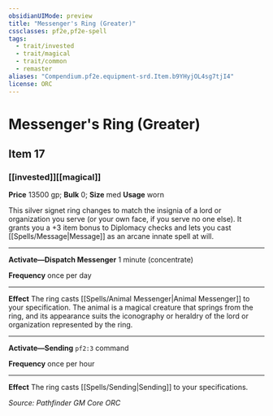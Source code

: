 ```yaml
---
obsidianUIMode: preview
title: "Messenger's Ring (Greater)"
cssclasses: pf2e,pf2e-spell
tags:
  - trait/invested
  - trait/magical
  - trait/common
  - remaster
aliases: "Compendium.pf2e.equipment-srd.Item.b9YHyjOL4sg7tjI4"
license: ORC
---
```

# Messenger's Ring (Greater)
## Item 17
### [[invested]][[magical]]


**Price** 13500 gp; 
**Bulk** 0; **Size** med
**Usage** worn

This silver signet ring changes to match the insignia of a lord or organization you serve (or your own face, if you serve no one else). It grants you a +3 item bonus to Diplomacy checks and lets you cast [[Spells/Message|Message]] as an arcane innate spell at will.

* * *

**Activate—Dispatch Messenger** 1 minute (concentrate)

**Frequency** once per day

* * *

**Effect** The ring casts [[Spells/Animal Messenger|Animal Messenger]] to your specification. The animal is a magical creature that springs from the ring, and its appearance suits the iconography or heraldry of the lord or organization represented by the ring.

* * *

**Activate—Sending** `pf2:3` command

**Frequency** once per hour

* * *

**Effect** The ring casts [[Spells/Sending|Sending]] to your specifications.

*Source: Pathfinder GM Core*
*ORC*